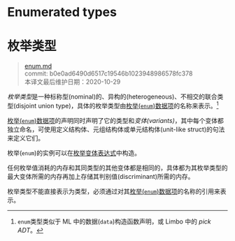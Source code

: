 # Enumerated types
# 枚举类型

>[enum.md](https://github.com/rust-lang/reference/blob/master/src/types/enum.md)\
>commit: b0e0ad6490d6517c19546b1023948986578fc378 \
>本译文最后维护日期：2020-10-29

*枚举类型*是一种标称型(nominal)的、异构的(heterogeneous)、不相交的联合类型(disjoint union type)，具体的枚举类型由[枚举(`enum`)数据项][`enum` item]的名称来表示。[^enumtype]

[枚举(`enum`)数据项][`enum` item]的声明同时声明了它的类型和*变体(variants)*，其中每个变体都独立命名，可使用定义结构体、元组结构体或单元结构体(unit-like struct)的句法来定义它们。

枚举(`enum`)的实例可以在[枚举变体表达式][enumeration variant expression]中构造。

任何枚举值消耗的内存和其同类型的其他变体都是相同的，具体都为其枚举类型的最大变体所需的内存再加上存储其判别值(discriminant)所需的内存。

枚举类型不能直接表示为类型，必须通过对其[枚举(`enum`)数据项][`enum` item]的名称的引用来表示。

[^enumtype]: `enum`类型类似于 ML 中的数据(`data`)构造函数声明，或 Limbo 中的 *pick ADT*。

[`enum` item]: https://doc.rust-lang.org/items/enumerations.md
[enumeration variant expression]: https://doc.rust-lang.org/expressions/enum-variant-expr.md

<!-- 2020-11-3 -->
<!-- checked -->
